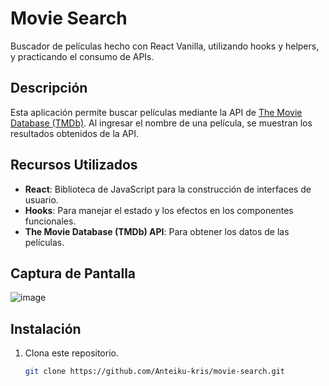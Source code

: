 # Movie Search

Buscador de películas hecho con React Vanilla, utilizando hooks y helpers, y practicando el consumo de APIs.

## Descripción
Esta aplicación permite buscar películas mediante la API de [The Movie Database (TMDb)](https://www.themoviedb.org/). Al ingresar el nombre de una película, se muestran los resultados obtenidos de la API.

## Recursos Utilizados
- **React**: Biblioteca de JavaScript para la construcción de interfaces de usuario.
- **Hooks**: Para manejar el estado y los efectos en los componentes funcionales.
- **The Movie Database (TMDb) API**: Para obtener los datos de las películas.

## Captura de Pantalla
![image](https://github.com/user-attachments/assets/2ee69a01-93b9-4bb5-8e21-fb4f574ffd4c)

## Instalación
1. Clona este repositorio.
   ```bash
   git clone https://github.com/Anteiku-kris/movie-search.git
